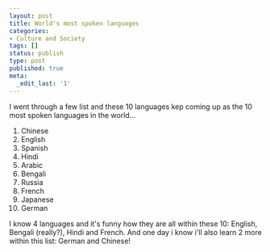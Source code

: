 ```yaml
---
layout: post
title: World's most spoken languages
categories:
- Culture and Society
tags: []
status: publish
type: post
published: true
meta:
  _edit_last: '1'
---
```

I went through a few list and these 10 languages kep coming up as the 10 most spoken languages in the world...

1. Chinese
2. English
3. Spanish
4. Hindi
5. Arabic
6. Bengali 
7. Russia
8. French 
9. Japanese 
10. German 

I know 4 languages and it's funny how they are all within these 10: English, Bengali (really?), Hindi and French. And one day i know i'll also learn 2 more within this list: German and Chinese!
